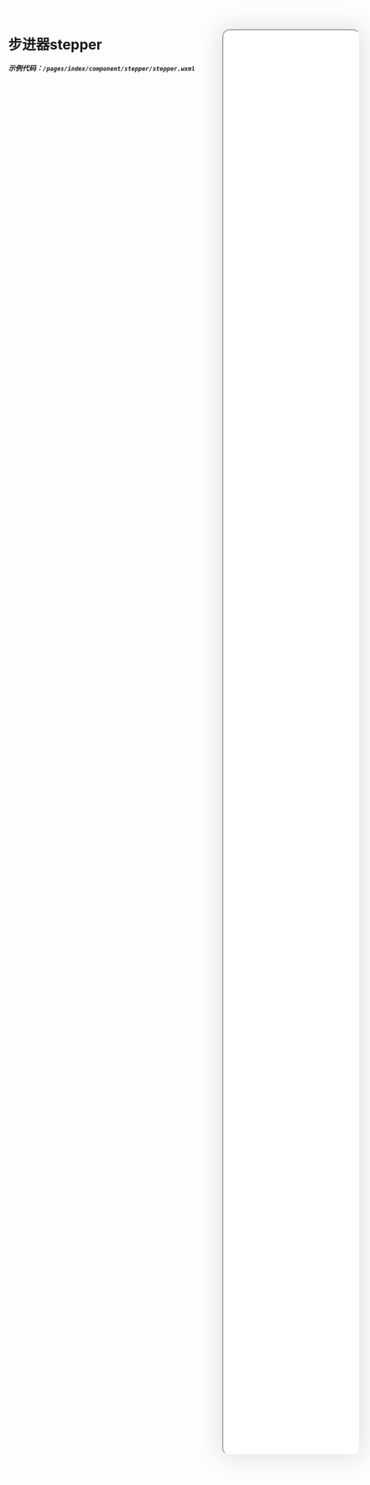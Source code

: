 <!--
 * @Descripttion: 
 * @version: V1.0
 * @Author: Xiaokang Lei
 * @email: lxk201808@163.com
 * @Date: 2023-01-12 18:16:50
 * @LastEditors: Xiaokang Lei
 * @LastEditTime: 2023-01-12 18:16:51
-->

<div class="minipre" style="width:18%; min-width:275px; height:90%; float:right; position:fixed; right:2.5%;top:2%;z-index:99;">
    <iframe src="./h5/index.html#/pages/index/component/stepper/stepper" width="100%" height="80%" style="border-radius:15px; box-shadow:0 0 50px 0px rgb(30 0 60 / 15%);"></iframe>
</div>

# 步进器stepper

***示例代码：`/pages/index/component/stepper/stepper.wxml`***